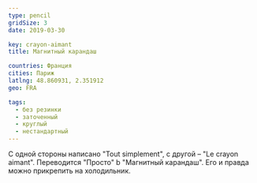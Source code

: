 ```yaml
---
type: pencil
gridSize: 3
date: 2019-03-30

key: crayon-aimant
title: Магнитный карандаш

countries: Франция
cities: Париж
latlng: 48.860931, 2.351912
geo: FRA

tags:
  - без резинки
  - заточенный
  - круглый
  - нестандартный
---
```


С одной стороны написано "Tout simplement", с другой – "Le crayon aimant". Переводится "Просто" b "Магнитный карандаш". Его и правда можно прикрепить на холодильник.
